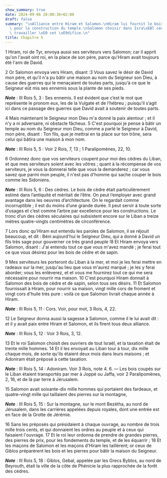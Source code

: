 ```yaml
---
show_summary: true
date: 2024-09-06 20:00:36+02:00
draft: false
summary: "\nAlliance entre Hiram et Salomon.\nHiram lui fournit le bois n\xE9cessaire\
  \ pour la construction du temple.\nSalomon choisir dans Isra\xEBl ceux qui devaient\
  \ travailler \xE0 cet \xE9difice.\n"
title: Chapitre 5
---
```





1 Hiram, roi de Tyr, envoya aussi ses serviteurs vers Salomon; car il apprit qu'on l'avait oint roi, en la place de son père, parce qu'Hiram avait toujours été l'ami de David.


2 Or Salomon envoya vers Hiram, disant :3 Vous savez le désir de David mon père, et qu'il n'a pu bâtir une maison au nom du Seigneur son Dieu, à cause des guerres qui le menaçaient de toutes parts, jusqu'à ce que le Seigneur eût mis ses ennemis sous la plante de ses pieds.

***Note*** :  III Rois 5, 3 : Ses ennemis. Il est évident que c’est le mot que représente le pronom eux, les de la Vulgate et de l’hébreu ; puisqu’il s’agit ici dans ce passage des guerres que David avait à soutenir de toutes parts.

4 Mais maintenant le Seigneur mon Dieu m'a donné la paix alentour ; et il n'y a ni adversaire, ni obstacle fâcheux. 5 C'est pourquoi je pense à bâtir un temple au nom du Seigneur mon Dieu, comme a parlé le Seigneur à David, mon père, disant : Ton fils, que je mettrai en ta place sur ton trône, sera celui qui bâtira une maison à mon nom.

***Note*** :  III Rois 5, 5 : Voir 2 Rois, 7, 13 ; 1 Paralipomènes, 22, 10.

6 Ordonnez donc que vos serviteurs coupent pour moi des cèdres du Liban, et que mes serviteurs soient avec les vôtres ; quant à la récompense de vos serviteurs, je vous la donnerai telle que vous la demanderez ; car vous savez que parmi mon peuple, il n'est pas d'homme qui sache couper le bois comme les Sidoniens.

***Note*** :  III Rois 5, 6 : Des cèdres. Le bois de cèdre était particulièrement estimé dans l’antiquité et méritait de l’être. On peut l’employer avec grand avantage dans les oeuvres d’architecture. On le regardait comme incorruptible ; il est du moins d’une grande durée. Il peut servir à toute sorte d’usages et c’est comme l’arbre par excellence pour les constructions. Le tronc d’un des cèdres séculaires qui subsistent encore sur le Liban a treize mètres quatre-vingts centimètres de circonférence.

7 Lors donc qu'Hiram eut entendu les paroles de Salomon, il se réjouit beaucoup, et dit : Béni aujourd'hui le Seigneur Dieu, qui a donné à David un fils très sage pour gouverner ce très grand peuple !8 Et Hiram envoya vers Salomon, disant : J'ai entendu tout ce que vous m'avez mandé ; je ferai tout ce que vous désirez pour les bois de cèdre et de sapin.


9 Mes serviteurs les porteront du Liban à la mer, et moi je les ferai mettre en radeaux sur la mer, jusqu'au lieu que vous m'aurez marqué ; je les y ferai aborder; vous les enlèverez, et et vous me fournirez tout ce qui me sera nécessaire pour nourrir ma maison. 10 C'est pourquoi Hiram donnait à Salomon des bois de cèdre et de sapin, selon tous ses désirs. 11 Et Salomon fournissait à Hiram, pour nourrir sa maison, vingt mille cors de froment et vingt cors d'huile très pure : voilà ce que Salomon livrait chaque année à Hiram.

***Note*** :  III Rois 5, 11 : Cors. Voir, pour mot, 3 Rois, 4, 22.

12 Le Seigneur donna aussi la sagesse à Salomon, comme il le lui avait dit : et il y avait paix entre Hiram et Salomon, et ils firent tous deux alliance.

***Note*** :  III Rois 5, 12 : Voir 3 Rois, 3, 12.

13 Et le roi Salomon choisit des ouvriers de tout Israël, et la taxation était de trente mille hommes. 14 Et il les envoyait au Liban tour à tour, dix mille chaque mois, de sorte qu'ils étaient deux mois dans leurs maisons ; et Adoniram était préposé à cette taxation.

***Note*** :  III Rois 5, 14 : Adoniram. Voir 3 Rois, note 4. 6. ― Les bois coupés sur le Liban étaient transportés par mer à Joppé ou Jaffa, voir 2 Paralipomènes, 2, 16, et de là par terre à Jérusalem.


15 Salomon avait soixante-dix mille hommes qui portaient des fardeaux, et quatre-vingt mille qui taillaient des pierres sur la montagne,

***Note*** :  III Rois 5, 15 : Sur la montagne, sur le mont Bezétha, au nord de Jérusalem, dans les carrières appelées depuis royales, dont une entrée est en face de la Grotte de Jérémie.

16 Sans les préposés qui présidaient à chaque ouvrage, au nombre de trois mille trois cents, et qui donnaient les ordres au peuple et à ceux qui faisaient l'ouvrage. 17 Et le roi leur ordonna de prendre de grandes pierres, des pierres de prix, pour les fondements du temple, et de les équarrir ; 18 Et les maçons de Salomon et les maçons d'Hiram les taillèrent; or ceux de Giblos préparèrent les bois et les pierres pour bâtir la maison du Seigneur.

***Note*** :  III Rois 5, 18 : Giblos, Gebal, appelée par les Grecs Byblos, au nord de Beyrouth, était la ville de la côte de Phénicie la plus rapprochée de la forêt des cèdres.


